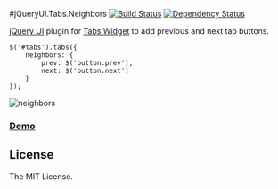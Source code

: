#jQueryUI.Tabs.Neighbors [![Build Status](https://travis-ci.org/asleepwalker/jquery-ui.tabs.neighbors.svg?branch=master)](https://travis-ci.org/asleepwalker/jquery-ui.tabs.neighbors) [![Dependency Status](https://gemnasium.com/badges/github.com/asleepwalker/jquery-ui.tabs.neighbors.svg)](https://gemnasium.com/github.com/asleepwalker/jquery-ui.tabs.neighbors)

[jQuery UI](http://jqueryui.com/) plugin for [Tabs Widget](http://jqueryui.com/tabs/) to add previous and next tab buttons.

```
$('#tabs').tabs({
	neighbors: {
		prev: $('button.prev'),
		next: $('button.next')
	}
});
```

![neighbors](https://cloud.githubusercontent.com/assets/5080313/9653688/fed058b2-522d-11e5-8a82-4fbe23efa14d.png)
### <a href="http://asleepwalker.github.io/jquery-ui.tabs.neighbors/">Demo</a>

## License

The MIT License.